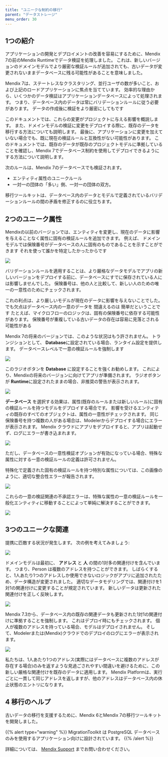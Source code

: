 ```yaml
---
title: "ユニークな制約の移行"
parent: "データストレージ"
menu_order: 30
---
```


## 1つの紹介

アプリケーションの開発とデプロイメントの改善を容易にするために、Mendix 7の前のMendix Runtimeでデータ検証を処理しました。 これは、新しいバージョンのドメインモデルでより厳密な検証ルールが追加されても、古いデータが変更されないままデータベースに残る可能性があることを意味しました。

Mendix 7は、ステートレスなクラスタリング、並行ユーザの数が多いこと、および上記のロードアプリケーションに焦点を当てています。 効率的な理由から、いくつかのデータ検証はアプリケーションデータベースによって処理されます。 つまり、データベース内のデータは常にバリデーションルールに従う必要があります。 データの作成後に検証をより厳密にしてもです

このドキュメントでは、これらの変更がプロジェクトに与える影響を概説します。 また、ドメインモデルの検証に変更をデプロイする際に、既存のデータを移行する方法についても説明します。 最後に、アプリケーションに変更を加えていない場合でも、既に現在の検証ルールと互換性がない可能性があります。 このドキュメントでは、既存のデータが既存のプロジェクトモデルに準拠していることを確認し、Mendix 7でデータベース制約を使用してデプロイできるようにする方法について説明します。

次のルールは、Mendix 7のデータベースでも検証されます。

* エンティティ属性のユニークルール
* 一対一の団体の「多い」側、一対一の団体の双方。

移行ツールキットは、データベース内のデータとモデルで定義されているバリデーションルールの間の矛盾を修正するのに役立ちます。

## 2つのユニーク属性

Mendixの以前のバージョンでは、エンティティを変更し、現在のデータに影響を与えることなく属性に固有の検証ルールを追加できます。 例えば、 ドメインモデルでは保険番号がデータベースの人に固有のものであることを示すことができます それを使って誰かを特定したかったからです

![](attachments/datastorage/attr-uniq-validation-rule.PNG)

バリデーションルールを適用することは、より厳格なデータモデルでアプリの新しいバージョンをデプロイする前に、データベースにすでに保存されている人には影響しませんでした。 保険番号は、他の人と比較して、新しい人のための唯一の一意性のためにチェックされます。

これの利点は、より厳しいモデルが現在のデータに影響を与えないことでした。 でも欠点はデータベース内の一意のデータを 間違えるのは 簡単だということです たとえば、マイクロフローのロジックは、固有の保険番号に依存する可能性があります。 保険番号が重複している古いデータの存在は容易に見落とされる可能性がある

Mendix 7の将来のバージョンでは、このような状況はもう許されません。 トランジションとして、 **Database**に設定されている場合、ランタイム設定を提供します。 データベースレベルで一意の検証ルールを強制します

![](attachments/datastorage/uniqueness-validation-setting.PNG)

このラジオボタンを **Database** に設定することを強くお勧めします。 これにより、Mendixの将来のバージョンに向けてアプリが準備されます。 ラジオボタンが **Runtime**に設定されたままの場合、非推奨の警告が表示されます。

![](attachments/datastorage/deprecation-warning.PNG)

**データベース** を選択する効果は、属性(既存のルールまたは新しいルール)に固有の検証ルールを持つモデルをデプロイする場合です。 影響を受けるエンティティの既存のすべてのオブジェクトは、属性の一意性がチェックされます。 同じ保険番号を持つ複数の人がある場合は、Modelerからデプロイする場合にエラーが表示されます。 Mendix クラウドにアプリをデプロイすると、アプリは起動せず、ログにエラーが書き込まれます。

![](attachments/datastorage/modeler-startup-error.PNG)

ただし、データベースの一意性検証オプションが有効になっている場合、特殊な属性に対する一意の検証ルールの定義は許可されません。

特殊化で定義された固有の検証ルールを持つ特別な属性については、この画像のように、適切な整合性エラーが報告されます。

![](attachments/datastorage/unique-validation-rule-unresolved.png)

これらの一意の検証関連の不承認エラーは、特殊な属性の一意の検証ルールを一般化エンティティに移動することによって単純に解決することができます。

![](attachments/datastorage/unique-validation-rule-resolved.png)

## 3つのユニークな関連

提携に匹敵する状況が発生します。 次の例を考えてみましょう:

![](attachments/datastorage/one-to-many-assoc.PNG)

ドメインモデルは最初に、 **アドレス** と **人** の間の1対多の関連付けを含んでいます。 つまり、Person は複数のアドレスを持つことができます。 しばらくすると、1人あたり1つのアドレスしか使用できないロジックがアプリに追加されたため、データ構造が変更されました。 適切なデータモデリングでは、関連付けを1対1の関連付けに変更することが規定されています。 新しいデータは更新された関連付けを正しく反映します。

![](attachments/datastorage/one-to-one-assoc.PNG)

Mendix 7.3から、データベース内の既存の関連データも更新された1対1の関連付けに準拠することを強制します。 これはデプロイ時にもチェックされます。 個人が複数のアドレスを持っている場合、モデルはデプロイされません。 そして、Modelerまたは(Mendix)クラウドでのデプロイのログにエラーが表示されます。

![](attachments/datastorage/modeler-startup-error-assoc.PNG)

私たちは、1人あたり1つのアドレス(実際にはデータベースに複数のアドレスが存在する場合)のみを返すような見過ごされやすい間違いを避けるために、この新しい厳格な関連付けを既存のデータに適用します。 Mendix Platformは、実行ごとに一貫して同じアドレスを返しますが、他のアドレスはデータベース内の休止状態のエントリになります。

## 4 移行のヘルプ

古いデータの移行を支援するために、Mendix 6とMendix 7の移行ツールキットを開発しました。

{{% alert type="warning" %}}
MigrationToolkit は PostgreSQL データベースのみを使用するアプリケーション向けに設計されています。
{{% /alert %}}

詳細については、 [Mendix Support](http://support.mendix.com) までお問い合わせください。
